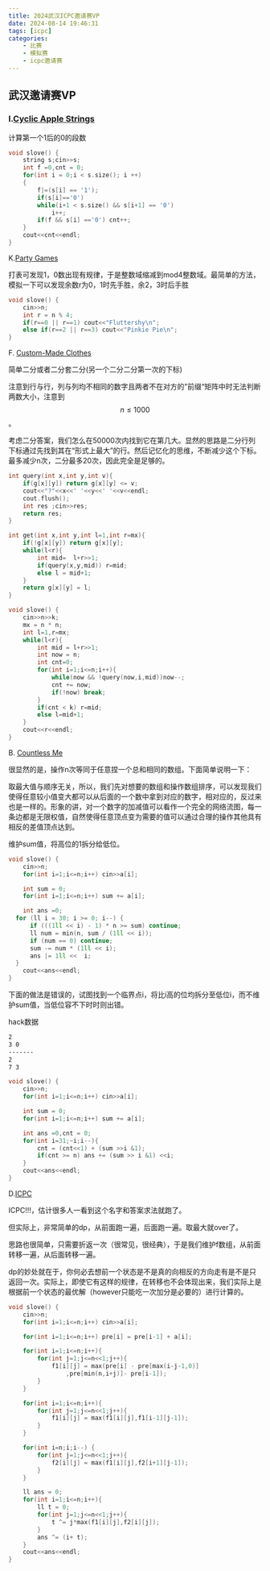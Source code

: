 ```yaml
---
title: 2024武汉ICPC邀请赛VP
date: 2024-08-14 19:46:31
tags: [icpc]
categories: 
	- 比赛
	- 模拟赛
	- icpc邀请赛
---
```


## 武汉邀请赛VP

### I.[Cyclic Apple Strings](https://codeforces.com/gym/105143/problem/I)

计算第一个1后的0的段数

```cpp
void slove() {
	string s;cin>>s;
	int f =0,cnt = 0;
	for(int i = 0;i < s.size(); i ++)
	{
		f|=(s[i] == '1');
		if(s[i]=='0')
		while(i+1 < s.size() && s[i+1] == '0')
			i++;
		if(f && s[i] =='0') cnt++;
	}
	cout<<cnt<<endl;
}
```

K.[Party Games](https://codeforces.com/gym/105143/problem/K)

打表可发现1，0数出现有规律，于是整数域缩减到mod4整数域。最简单的方法，模拟一下可以发现余数r为0，1时先手胜，余2，3时后手胜

```cpp
void slove() {
	cin>>n;
	int r = n % 4;
	if(r==0 || r==1) cout<<"Fluttershy\n";
	else if(r==2 || r==3) cout<<"Pinkie Pie\n";
}
```

F. [Custom-Made Clothes](https://codeforces.com/gym/105143/problem/F)

简单二分或者二分套二分(另一个二分二分第一次的下标)

注意到行与行，列与列均不相同的数字且两者不在对方的”前缀“矩阵中时无法判断两数大小，注意到$$n \le 1000$$。

考虑二分答案，我们怎么在50000次内找到它在第几大。显然的思路是二分行列下标通过先找到其在“形式上最大”的行。然后记忆化的思维，不断减少这个下标。最多减少n次，二分最多20次，因此完全是足够的。

```cpp
int query(int x,int y,int v){
	if(g[x][y]) return g[x][y] <= v;
	cout<<"?"<<x<<' '<<y<<' '<<v<<endl;
	cout.flush();
	int res ;cin>>res;
	return res;
}

int get(int x,int y,int l=1,int r=mx){
	if(!g[x][y]) return g[x][y];
	while(l<r){
		int mid=  l+r>>1;
		if(query(x,y,mid)) r=mid;
		else l = mid+1;
	}
	return g[x][y] = l;
}

void slove() {
	cin>>n>>k;
	mx = n * n;
	int l=1,r=mx;
	while(l<r){
		int mid = l+r>>1;
		int now = n;
		int cnt=0;
		for(int i=1;i<=n;i++){
			while(now && !query(now,i,mid))now--;
			cnt += now;
			if(!now) break;
		}
		if(cnt < k) r=mid;
		else l=mid+1; 
	}
	cout<<r<<endl;
}
```



B. [Countless Me](https://codeforces.com/gym/105143/problem/B)

很显然的是，操作n次等同于任意捏一个总和相同的数组。下面简单说明一下：

取最大值与顺序无关，所以，我们先对想要的数组和操作数组排序，可以发现我们使得任意较小值变大都可以从后面的一个数中拿到对应的数字，相对应的，反过来也是一样的。形象的讲，对一个数字的加减值可以看作一个完全的网络流图，每一条边都是无限权值，自然使得任意顶点变为需要的值可以通过合理的操作其他具有相反的差值顶点达到。

维护sum值，将高位的1拆分给低位。

```cpp
void slove() {
	cin>>n;
	for(int i=1;i<=n;i++) cin>>a[i];

	int sum = 0;
	for(int i=1;i<=n;i++) sum += a[i];

	int ans =0;
  for (ll i = 30; i >= 0; i--) {
      if (((1ll << i) - 1) * n >= sum) continue;
      ll num = min(n, sum / (1ll << i));
      if (num == 0) continue;
      sum -= num * (1ll << i);
      ans |= 1ll <<  i;
  }
	cout<<ans<<endl;
}
```

下面的做法是错误的，试图找到一个临界点i，将比i高的位均拆分至低位i，而不维护sum值，当低位容不下时时则出错。

hack数据

```txt
2
3 0
-------
2
7 3
```

```cpp
void slove() {
    cin>>n;
    for(int i=1;i<=n;i++) cin>>a[i];

    int sum = 0;
    for(int i=1;i<=n;i++) sum += a[i];

    int ans =0,cnt = 0;
    for(int i=31;~i;i--){
        cnt = (cnt<<1) + (sum >>i &1);
        if(cnt >= n) ans += (sum >> i &1) <<i;
    }
    cout<<ans<<endl;
}
```

D.[ICPC](https://codeforces.com/gym/105143/problem/D)

ICPC!!!，估计很多人一看到这个名字和答案求法就跑了。

但实际上，非常简单的dp，从前面跑一遍，后面跑一遍。取最大就over了。

思路也很简单，只需要折返一次（很常见，很经典），于是我们维护f数组，从前面转移一遍，从后面转移一遍。

dp的妙处就在于，你何必去想前一个状态是不是真的向相反的方向走有是不是只返回一次。实际上，即使它有这样的规律，在转移也不会体现出来，我们实际上是根据前一个状态的最优解（however只能吃一次加分是必要的）进行计算的。

```cpp
void slove() {
	cin>>n;
	for(int i=1;i<=n;i++) cin>>a[i];

	for(int i=1;i<=n;i++) pre[i] = pre[i-1] + a[i];

	for(int i=1;i<=n;i++){
		for(int j=1;j<=n<<1;j++){
			f1[i][j] = max(pre[i] - pre[max(i-j-1,0)]
				,pre[min(n,i+j)]- pre[i-1]);
		}
	}

	for(int i=1;i<=n;i++){
		for(int j=1;j<=n<<1;j++){
			f1[i][j] = max(f1[i][j],f1[i-1][j-1]);
		}
	}

	for(int i=n;i;i--) {
		for(int j=1;j<=n<<1;j++){
			f2[i][j] = max(f1[i][j],f2[i+1][j-1]);
		}
	}

	ll ans = 0;
	for(int i=1;i<=n;i++){
		ll t = 0;
		for(int j=1;j<=n<<1;j++){
			t ^= j*max(f1[i][j],f2[i][j]);
		}
		ans ^= (i+ t);
	}
	cout<<ans<<endl;
}
```

